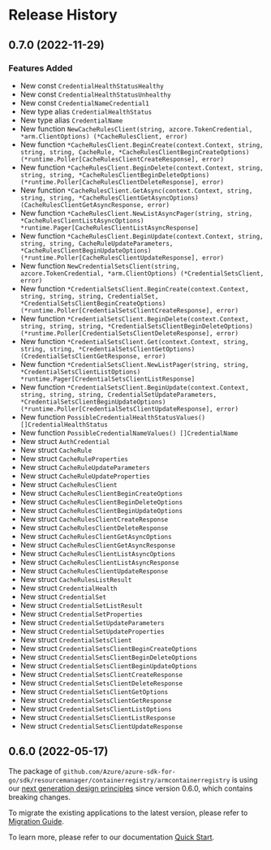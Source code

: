# Release History

## 0.7.0 (2022-11-29)
### Features Added

- New const `CredentialHealthStatusHealthy`
- New const `CredentialHealthStatusUnhealthy`
- New const `CredentialNameCredential1`
- New type alias `CredentialHealthStatus`
- New type alias `CredentialName`
- New function `NewCacheRulesClient(string, azcore.TokenCredential, *arm.ClientOptions) (*CacheRulesClient, error)`
- New function `*CacheRulesClient.BeginCreate(context.Context, string, string, string, CacheRule, *CacheRulesClientBeginCreateOptions) (*runtime.Poller[CacheRulesClientCreateResponse], error)`
- New function `*CacheRulesClient.BeginDelete(context.Context, string, string, string, *CacheRulesClientBeginDeleteOptions) (*runtime.Poller[CacheRulesClientDeleteResponse], error)`
- New function `*CacheRulesClient.GetAsync(context.Context, string, string, string, *CacheRulesClientGetAsyncOptions) (CacheRulesClientGetAsyncResponse, error)`
- New function `*CacheRulesClient.NewListAsyncPager(string, string, *CacheRulesClientListAsyncOptions) *runtime.Pager[CacheRulesClientListAsyncResponse]`
- New function `*CacheRulesClient.BeginUpdate(context.Context, string, string, string, CacheRuleUpdateParameters, *CacheRulesClientBeginUpdateOptions) (*runtime.Poller[CacheRulesClientUpdateResponse], error)`
- New function `NewCredentialSetsClient(string, azcore.TokenCredential, *arm.ClientOptions) (*CredentialSetsClient, error)`
- New function `*CredentialSetsClient.BeginCreate(context.Context, string, string, string, CredentialSet, *CredentialSetsClientBeginCreateOptions) (*runtime.Poller[CredentialSetsClientCreateResponse], error)`
- New function `*CredentialSetsClient.BeginDelete(context.Context, string, string, string, *CredentialSetsClientBeginDeleteOptions) (*runtime.Poller[CredentialSetsClientDeleteResponse], error)`
- New function `*CredentialSetsClient.Get(context.Context, string, string, string, *CredentialSetsClientGetOptions) (CredentialSetsClientGetResponse, error)`
- New function `*CredentialSetsClient.NewListPager(string, string, *CredentialSetsClientListOptions) *runtime.Pager[CredentialSetsClientListResponse]`
- New function `*CredentialSetsClient.BeginUpdate(context.Context, string, string, string, CredentialSetUpdateParameters, *CredentialSetsClientBeginUpdateOptions) (*runtime.Poller[CredentialSetsClientUpdateResponse], error)`
- New function `PossibleCredentialHealthStatusValues() []CredentialHealthStatus`
- New function `PossibleCredentialNameValues() []CredentialName`
- New struct `AuthCredential`
- New struct `CacheRule`
- New struct `CacheRuleProperties`
- New struct `CacheRuleUpdateParameters`
- New struct `CacheRuleUpdateProperties`
- New struct `CacheRulesClient`
- New struct `CacheRulesClientBeginCreateOptions`
- New struct `CacheRulesClientBeginDeleteOptions`
- New struct `CacheRulesClientBeginUpdateOptions`
- New struct `CacheRulesClientCreateResponse`
- New struct `CacheRulesClientDeleteResponse`
- New struct `CacheRulesClientGetAsyncOptions`
- New struct `CacheRulesClientGetAsyncResponse`
- New struct `CacheRulesClientListAsyncOptions`
- New struct `CacheRulesClientListAsyncResponse`
- New struct `CacheRulesClientUpdateResponse`
- New struct `CacheRulesListResult`
- New struct `CredentialHealth`
- New struct `CredentialSet`
- New struct `CredentialSetListResult`
- New struct `CredentialSetProperties`
- New struct `CredentialSetUpdateParameters`
- New struct `CredentialSetUpdateProperties`
- New struct `CredentialSetsClient`
- New struct `CredentialSetsClientBeginCreateOptions`
- New struct `CredentialSetsClientBeginDeleteOptions`
- New struct `CredentialSetsClientBeginUpdateOptions`
- New struct `CredentialSetsClientCreateResponse`
- New struct `CredentialSetsClientDeleteResponse`
- New struct `CredentialSetsClientGetOptions`
- New struct `CredentialSetsClientGetResponse`
- New struct `CredentialSetsClientListOptions`
- New struct `CredentialSetsClientListResponse`
- New struct `CredentialSetsClientUpdateResponse`


## 0.6.0 (2022-05-17)

The package of `github.com/Azure/azure-sdk-for-go/sdk/resourcemanager/containerregistry/armcontainerregistry` is using our [next generation design principles](https://azure.github.io/azure-sdk/general_introduction.html) since version 0.6.0, which contains breaking changes.

To migrate the existing applications to the latest version, please refer to [Migration Guide](https://aka.ms/azsdk/go/mgmt/migration).

To learn more, please refer to our documentation [Quick Start](https://aka.ms/azsdk/go/mgmt).
